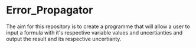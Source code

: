 # Error_Propagator
The aim for this repository is to create a programme that will allow a user to input a formula with it's respective variable values and uncertianties and output the result and its respective uncertianty. 
